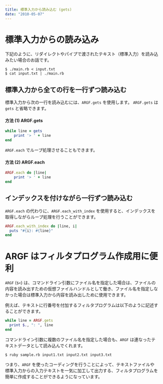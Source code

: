```yaml
---
title: 標準入力から読み込む (gets)
date: "2010-05-07"
---
```


標準入力からの読み込み
====

下記のように、リダイレクトやパイプで渡されたテキスト（標準入力）を読み込みたい場合のお話です。

```
$ ./main.rb < input.txt
$ cat input.txt | ./main.rb
```


標準入力から全ての行を一行ずつ読み込む
----

標準入力から次の一行を読み込むには、`ARGF.gets` を使用します。
`ARGF.gets` は `gets` と省略できます。

#### 方法 (1) ARGF.gets

```ruby
while line = gets
    print '> ' + line
end
```

`ARGF.each` でループ処理させることもできます。

#### 方法 (2) ARGF.each

```ruby
ARGF.each do |line|
    print '> ' + line
end
```

インデックスを付けながら一行ずつ読み込む
----

`ARGF.each` の代わりに、`ARGF.each_with_index` を使用すると、インデックスを取得しながらループ処理を行うことができます。

```ruby
ARGF.each_with_index do |line, i|
  puts "#{i}: #{line}"
end
```


ARGF はフィルタプログラム作成用に便利
====

`ARGF` (`$<`) は、コマンドライン引数にファイル名を指定した場合は、ファイルの内容を読み出すための仮想ファイルハンドルとして働き、ファイル名を指定しなかった場合は標準入力から内容を読み出しために使用できます。

例えば、テキストに行番号を付加するフィルタプログラムは以下のように記述することができます。

```ruby
while line = ARGF.gets
  print $., ": ", line
end
```

コマンドライン引数に複数のファイル名を指定した場合も、`ARGF` は連なったテキストデータとして読み込んでくれます。

```
$ ruby sample.rb input1.txt input2.txt input3.txt
```

つまり、`ARGF` を使ったコーディングを行うことによって、テキストファイルや標準入力からの入力テキストを一気に加工して出力する、フィルタプログラムを簡単に作成することができるようになっています。

